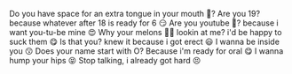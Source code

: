 Do you have space for an extra tongue in your mouth 🤤?
Are you 19? because whatever after 18 is ready for 6 😏
Are you youtube 🤗? because i want you-tu-be mine 😍
Why your melons 🍈🤭 lookin at me? i'd be happy to suck them 😋
Is that you? knew it because i got erect 😃
I wanna be inside you 😗
Does your name start with O? Because i'm ready for oral 😋
I wanna hump your hips 😝
Stop talking, i already got hard 😣
